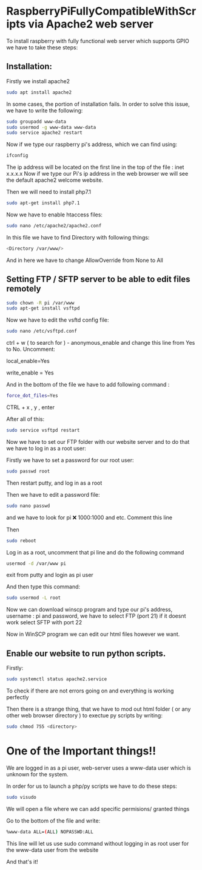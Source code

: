 # RaspberryPiFullyCompatibleWithScripts via Apache2 web server

To install raspberry with fully functional web server which supports GPIO we have to take these steps:

## Installation:

Firstly we install apache2
```bash
sudo apt install apache2
```

In some cases, the portion of installation fails. In order to solve this issue, we have to write the following:
```bash
sudo groupadd www-data
sudo usermod -g www-data www-data
sudo service apache2 restart
```
Now if we type our raspberry pi's address, which we can find using:

```bash
ifconfig
```
The ip address will be located on the first line in the top of the file : inet x.x.x.x
Now if we type our Pi's ip address in the web browser we will see the default apache2 welcome website.

Then we will need to install php7.1
```bash
sudo apt-get install php7.1
```
Now we have to enable htaccess files:

```bash
sudo nano /etc/apache2/apache2.conf
```
In this file we have to find Directory with following things:

```bash
<Directory /var/www/>
```
And in here we have to change AllowOverride from None to All

## Setting FTP / SFTP server to be able to edit files remotely

```bash
sudo chown -R pi /var/www
sudo apt-get install vsftpd
```
Now we have to edit the vsftd config file:

```bash
sudo nano /etc/vsftpd.conf
```
ctrl + w ( to search for ) - anonymous_enable and change this line from Yes to No.
Uncomment: 

local_enable=Yes

write_enable = Yes

And in the bottom of the file we have to add following command :
```bash
force_dot_files=Yes
```
CTRL + x , y , enter

After all of this:
```bash
sudo service vsftpd restart
```
Now we have to set our FTP folder with our website server and to do that we have to log in as a root user:

Firstly we have to set a password for our root user:
```bash
sudo passwd root
```
Then restart putty, and log in as a root

Then we have to edit a password file:
```bash
sudo nano passwd
```
and we have to look for pi :x: 1000:1000 and etc. Comment this line

Then
```bash
sudo reboot
```
Log in as a root, uncomment that pi line and do the following command
```bash
usermod -d /var/www pi
```
exit from putty and login as pi user

And then type this command:
```bash
sudo usermod -L root
```
Now we can download winscp program and type our pi's address, username : pi and password, we have to select FTP (port 21)  if it doesnt work select SFTP with port 22

Now in WinSCP program we can edit our html files however we want.

## Enable our website to run python scripts.

Firstly:
```bash
sudo systemctl status apache2.service
```
To check if there are not errors going on and everything is working perfectly

Then there is a strange thing, that we have to mod out html folder ( or any other web browser directory ) to exectue py scripts by writing:
```bash
sudo chmod 755 <directory>
```
# One of the Important things!!

We are logged in as a pi user, web-server uses a www-data user which is unknown for the system.

In order for us to launch a php/py scripts we have to do these steps:
```bash
sudo visudo
```
We will open a file where we can add specific permisions/ granted things

Go to the bottom of the file and write:
```bash
%www-data ALL=(ALL) NOPASSWD:ALL
```
This line will let us use sudo command without logging in as root user for the www-data user from the website

And that's it!



